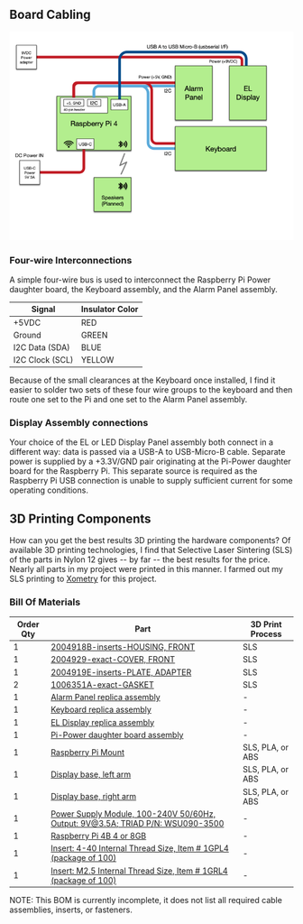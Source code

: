 ## Board Cabling

![The first DSKY-matic prototype](images/DSKY-matic-blocks.png)

### Four-wire Interconnections

A simple four-wire bus is used to interconnect the Raspberry Pi Power daughter board, the Keyboard assembly, and the Alarm Panel assembly.

| Signal          | Insulator Color   |
| --------------- | -----------  |
| +5VDC           | RED          |
| Ground          | GREEN        |
| I2C Data (SDA)  | BLUE         |
| I2C Clock (SCL) | YELLOW       |

Because of the small clearances at the Keyboard once installed, I find it easier to solder two sets of these four wire groups to the keyboard and then route one set to the Pi and one set to the Alarm Panel assembly.

### Display Assembly connections

Your choice of the EL or LED Display Panel assembly both connect in a different way: data is passed via a USB-A to USB-Micro-B cable.  Separate power is supplied by a +3.3V/GND pair originating at the Pi-Power daughter board for the Raspberry Pi.  This separate source is required as the Raspberry Pi USB connection is unable to supply sufficient current for some operating conditions.

## 3D Printing Components

How can you get the best results 3D printing the hardware components?  Of available 3D printing technologies, I find that Selective Laser Sintering (SLS) of the parts in Nylon 12 gives -- by far -- the best results for the price.  Nearly all parts in my project were printed in this manner.  I farmed out my SLS printing to [Xometry](https://www.xometry.com/) for this project.

### Bill Of Materials

| Order Qty | Part           | 3D Print Process |
|----| --------------- | --------------  |
|1| [2004918B-inserts-HOUSING, FRONT](https://github.com/rrainey/DSKY-matic/blob/master/hardware/2004918B-inserts-HOUSING%2C%20FRONT.step)  | SLS     |
|1| [2004929-exact-COVER, FRONT](https://github.com/rrainey/DSKY-matic/blob/master/hardware/2004929-exact-COVER%2C%20FRONT.step)       | SLS     |
|1| [2004919E-inserts-PLATE, ADAPTER](https://github.com/rrainey/DSKY-matic/blob/master/hardware/2004919E-inserts-PLATE%2C%20ADAPTER.step)  | SLS     |
|2| [1006351A-exact-GASKET](https://github.com/rrainey/DSKY-matic/blob/master/hardware/1006351A-exact-GASKET.step)  | SLS     |
|1| [Alarm Panel replica assembly](https://github.com/rrainey/DSKY-alarm-panel-replica) | -   |
|1| [Keyboard replica assembly](DSKY-keyboard-replica) | -    |
|1| [EL Display replica assembly](https://github.com/rrainey/DSKY-digital-indicator-replica) | -    |
|1| [Pi-Power daughter board assembly](https://github.com/rrainey/Pi-Power) | -    |
|1| [Raspberry Pi Mount](https://github.com/rrainey/DSKY-matic/blob/master/hardware/pi-mount.step) | SLS, PLA, or ABS    |
|1| [Display base, left arm](https://github.com/rrainey/DSKY-matic/blob/master/hardware/left-base.step) | SLS, PLA, or ABS    |
|1| [Display base, right arm](https://github.com/rrainey/DSKY-matic/blob/master/hardware/right-base.step) | SLS, PLA, or ABS    |
|1| [Power Supply Module, 100-240V 50/60Hz, Output: 9V@3.5A; TRIAD P/N: WSU090-3500](https://github.com/rrainey/DSKY-matic/blob/master/hardware/right-base.step) | -    |
|1| [Raspberry Pi 4B 4 or 8GB](https://www.raspberrypi.com/products/raspberry-pi-4-model-b/) | -    |
|1| [Insert: 4-40 Internal Thread Size, Item # 1GPL4 (package of 100)](https://www.grainger.com/product/GRAINGER-APPROVED-Ultrasonic-Insert-4-40-Internal-1GPL4) | -    |
|1| [Insert: M2.5 Internal Thread Size, Item # 1GRL4 (package of 100)](https://www.grainger.com/product/GRAINGER-APPROVED-Ultrasonic-Insert-M2-5-x-0-1GRL4) | -    |

NOTE: This BOM is currently incomplete, it does not list all required cable assemblies, inserts, or fasteners.